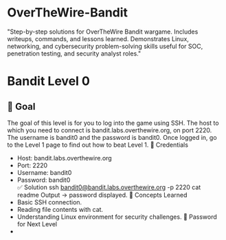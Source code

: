 # OverTheWire-Bandit
"Step-by-step solutions for OverTheWire Bandit wargame. Includes writeups, commands, and lessons learned. Demonstrates Linux, networking, and cybersecurity problem-solving skills useful for SOC, penetration testing, and security analyst roles."
# Bandit Level 0
## 🎯 Goal
The goal of this level is for you to log into the game using SSH. The host to which you need to connect is bandit.labs.overthewire.org, on port 2220. The username is bandit0 and the password is bandit0. Once logged in, go to the Level 1 page to find out how to beat Level 1.
 🔐 Credentials
- Host: bandit.labs.overthewire.org  
- Port: 2220  
- Username: bandit0  
- Password: bandit0  
✅ Solution
ssh bandit0@bandit.labs.overthewire.org -p 2220
cat readme
Output → password displayed.
🧠 Concepts Learned
- Basic SSH connection.
- Reading file contents with cat.
- Understanding Linux environment for security challenges.
🔑 Password for Next Level
- 
